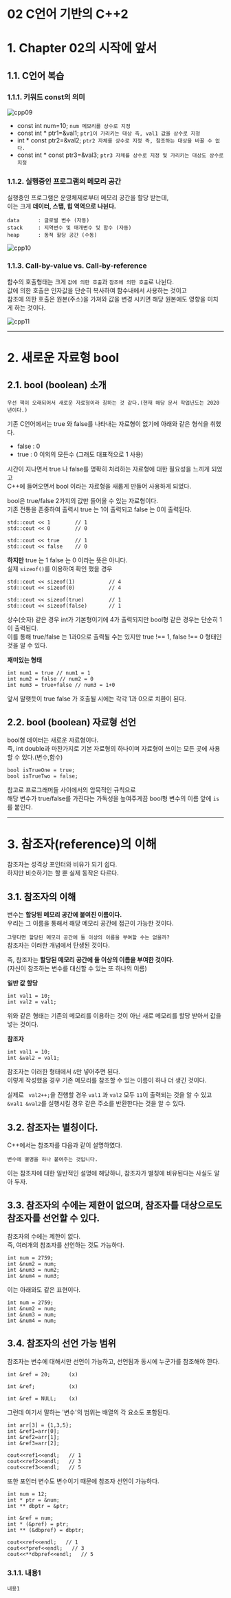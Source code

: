 02 C언어 기반의 C++2
=======================
# 1. Chapter 02의 시작에 앞서
## 1.1. C언어 복습
### 1.1.1. 키워드 const의 의미  
  
![cpp09](https://user-images.githubusercontent.com/50267433/74097305-e4b73b80-4b4d-11ea-84dc-c28971967921.PNG)  
  
* const int num=10; ```num 메모리를 상수로 지정```
* const int * ptr1=&val1; ```ptr1이 가리키는 대상 즉, val1 값을 상수로 지정```
* int * const ptr2=&val2; ```ptr2 자체를 상수로 지정 즉, 참조하는 대상을 바꿀 수 없다.```
* const int * const ptr3=&val3; ```ptr3 자체를 상수로 지정 및 가리키는 대상도 상수로 지정```
    
### 1.1.2. 실행중인 프로그램의 메모리 공간
실행중인 프로그램은 운영체제로부터 메모리 공간을 할당 받는데,  
이는 크게 **데이터, 스탭, 힙 역역으로 나뉜다.**
```
data      : 글로벌 변수 (자동)
stack     : 지역변수 및 매개변수 및 함수 (자동)
heap      : 동적 할당 공간 (수동)
```
   
![cpp10](https://user-images.githubusercontent.com/50267433/74097308-f1d42a80-4b4d-11ea-8642-d0ac1e0b6f51.PNG)   
       
### 1.1.3. Call-by-value vs. Call-by-reference       
함수의 호출형태는 크게 ```값에 의한 호출```과 ```참조에 의한 호출```로 나뉜다.        
값에 의한 호출은 인자값을 단순히 복사하여 함수내에서 사용하는 것이고       
참조에 의한 호출은 원본(주소)을 가져와 값을 변경 시키면 해당 원본에도 영향을 미치게 하는 것이다.      
   
![cpp11](https://user-images.githubusercontent.com/50267433/74097472-c18d8b80-4b4f-11ea-8df5-d45c9a76376b.PNG)   
     

***
# 2. 새로운 자료형 bool
## 2.1. bool (boolean) 소개

```우선 책이 오래되어서 새로운 자료형이라 칭하는 것 같다.(현재 해당 문서 작업년도는 2020년이다.)```  
  
기존 C언어에서는 true 와 false를 나타내는 자료형이 없기에 아래와 같은 형식을 취했다.    
     
* false : 0    
* true  : 0 이외의 모든수 (그래도 대표적으로 1 사용)        
   
시간이 지나면서 true 나 false를 명확히 처리하는 자료형에 대한 필요성을 느끼게 되었고     
C++에 들어오면서 bool 이라는 자료형을 새롭게 만들어 사용하게 되었다.  

bool은 true/false 2가지의 값만 들어올 수 있는 자료형이다.   
기존 전통을 존중하여 출력시 true 는 1이 출력되고 false 는 0이 출력된다.   
```
std::cout << 1        // 1
std::cout << 0        // 0

std::cout << true     // 1
std::cout << false    // 0
```
   
**하지만** true 는 1 false 는 0 이라는 뜻은 아니다.   
실제 ```sizeof()```를 이용하여 확인 했을 경우 
```
std::cout << sizeof(1)           // 4
std::cout << sizeof(0)           // 4

std::cout << sizeof(true)        // 1
std::cout << sizeof(false)       // 1
```
상수(숫자) 같은 경우 int가 기본형이기에 4가 출력되지만 bool형 같은 경우는 단순히 1이 출력된다.       
이를 통해 true/false 는 1과0으로 출력될 수는 있지만 true !== 1, false !== 0 형태인 것을 알 수 있다.   

**재미있는 형태**
```
int num1 = true // num1 = 1
int num2 = false // num2 = 0
int num3 = true+false // num3 = 1+0
```
앞서 말햇듯이 true false 가 호출될 시에는 각각 1과 0으로 치환이 된다.   
   
## 2.2. bool (boolean) 자료형 선언  
bool형 데이터는 새로운 자료형이다.     
즉, int double과 마찬가지로 기본 자료형의 하나이며 자료형이 쓰이는 모든 곳에 사용할 수 있다.(변수,함수)     
   
```
bool isTrueOne = true;
bool isTrueTwo = false;
```   
참고로 프로그래머들 사이에서의 암묵적인 규칙으로  
해당 변수가 true/false를 가진다는 가독성을 높여주게끔 bool형 변수의 이름 앞에 ```is```를 붙인다.  
  
***
# 3. 참조자(reference)의 이해
참조자는 성격상 포인터와 비유가 되기 쉽다.   
하지만 비슷하기는 할 뿐 실제 동작은 다르다.
## 3.1. 참조자의 이해
변수는 **할당된 메모리 공간에 붙여진 이름이다.**     
우리는 그 이름을 통해서 해당 메모리 공간에 접근이 가능한 것이다.    
      
```그렇다면 할당된 메모리 공간에 둘 이상의 이름을 부여할 수는 없을까?```   
참조자는 이러한 개념에서 탄생된 것이다.    
   
즉, 참조자는 **할당된 메모리 공간에 둘 이상의 이름을 부여한 것이다.**   
(자신이 참조하는 변수를 대신할 수 있는 또 하나의 이름)     
    
**일반 값 할당**
```
int val1 = 10;
int val2 = val1;
```
위와 같은 형태는 기존의 메모리를 이용하는 것이 아닌 새로 메모리를 할당 받아서 값을 넣는 것이다.   
   
**참조자**
```
int val1 = 10;
int &val2 = val1;
```
참조자는 이러한 형태에서 ```&```만 넣어주면 된다.  
이렇게 작성했을 경우 기존 메모리를 참조할 수 있는 이름이 하나 더 생긴 것이다.   
   
실제로 ``` val2++;```을 진행할 경우 ```val1``` 과 ```val2``` 모두 ```11```이 출력되는 것을 알 수 있고   
```&val1 &val2```를 실행시킬 경우 같은 주소를 반환한다는 것을 알 수 있다.  
    
## 3.2. 참조자는 별칭이다.  
C++에서는 참조자를 다음과 같이 설명하였다.  
```
변수에 별명을 하나 붙여주는 것입니다.   
```
이는 참조자에 대한 일반적인 설명에 해당하니, 참조자가 별칭에 비유된다는 사실도 알아 두자.   
    
## 3.3. 참조자의 수에는 제한이 없으며, 참조자를 대상으로도 참조자를 선언할 수 있다.  
참조자의 수에는 제한이 없다.    
즉, 여러개의 참조자를 선언하는 것도 가능하다.     
   
```
int num = 2759;
int &num2 = num;
int &num3 = num2;
int &num4 = num3;
```
이는 아래와도 같은 표현이다.
```
int num = 2759;
int &num2 = num;
int &num3 = num;
int &num4 = num;
```
    
## 3.4. 참조자의 선언 가능 범위
참조자는 변수에 대해서만 선언이 가능하고, 선언됨과 동시에 누군가를 참조해야 한다.   

```
int &ref = 20;      (x)
```
```
int &ref;           (x)
```
```
int &ref = NULL;    (x)
```
그런데 여기서 말하는 '변수'의 범위는 배열의 각 요소도 포함된다.
```
int arr[3] = {1,3,5};
int &ref1=arr[0];
int &ref2=arr[1];
int &ref3=arr[2];

cout<<ref1<<endl;   // 1
cout<<ref2<<endl;   // 3
cout<<ref3<<endl;   // 5
```
또한 포인터 변수도 변수이기 때문에 참조자 선언이 가능하다.
```
int num = 12;
int * ptr = &num;
int ** dbptr = &ptr;

int &ref = num;
int * (&pref) = ptr;
int ** (&dbpref) = dbptr;

cout<<ref<<endl;   // 1
cout<<*pref<<endl;   // 3
cout<<**dbpref<<endl;   // 5
```



### 3.1.1. 내용1
```
내용1
```
